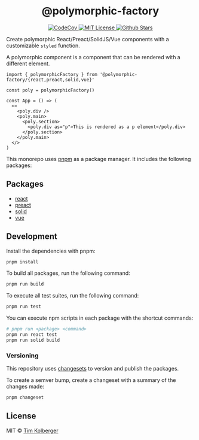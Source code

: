 <h1 align="center">@polymorphic-factory</h1>

<p align="center">
  <a href="https://codecov.io/gh/chakra-ui/polymorphic"> 
    <img alt="CodeCov" src="https://codecov.io/gh/chakra-ui/polymorphic/branch/main/graph/badge.svg?token=GISB4HXIK7" /> 
  </a>
  <a href="https://github.com/chakra-ui/polymorphic/blob/main/LICENSE.md"> 
    <img alt="MIT License" src="https://img.shields.io/github/license/chakra-ui/polymorphic" />
  </a>
  <a href="https://github.com/chakra-ui/polymorphic/stargazers"> 
    <img alt="Github Stars" src="https://badgen.net/github/stars/chakra-ui/polymorphic" />
  </a>
</p>

Create polymorphic React/Preact/SolidJS/Vue components with a customizable `styled` function.

A polymorphic component is a component that can be rendered with a different element.

```tsx
import { polymorphicFactory } from '@polymorphic-factory/{react,preact,solid,vue}'

const poly = polymorphicFactory()

const App = () => (
  <>
    <poly.div />
    <poly.main>
      <poly.section>
        <poly.div as="p">This is rendered as a p element</poly.div>
      </poly.section>
    </poly.main>
  </>
)
```

This monorepo uses [pnpm](https://pnpm.io) as a package manager. It includes the following packages:

## Packages

- [react](./packages/react/README.md)
- [preact](./packages/preact/README.md)
- [solid](./packages/solid/README.md)
- [vue](./packages/vue/README.md)

## Development

Install the dependencies with pnpm:

```sh
pnpm install
```

To build all packages, run the following command:

```sh
pnpm run build
```

To execute all test suites, run the following command:

```sh
pnpm run test
```

You can execute npm scripts in each package with the shortcut commands:

```sh
# pnpm run <package> <command>
pnpm run react test
pnpm run solid build
```

### Versioning

This repository uses [changesets](https://github.com/changesets/changesets) to version and publish the packages.

To create a semver bump, create a changeset with a summary of the changes made:

```sh
pnpm changeset
```

## License

MIT © [Tim Kolberger](https://github.com/timkolberger)
